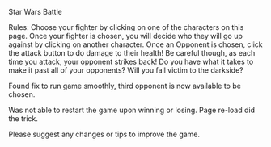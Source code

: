 Star Wars Battle

Rules: 
Choose your fighter by clicking on one of the characters on this page. 
Once your fighter is chosen, you will decide who they will go up against by clicking on another character. 
Once an Opponent is chosen, click the attack button to do damage to their health! 
Be careful though, as each time you attack, your opponent strikes back! 
Do you have what it takes to make it past all of your opponents? 
Will you fall victim to the darkside?



Found fix to run game smoothly, third opponent is now available to be chosen.

Was not able to restart the game upon winning or losing. Page re-load did the trick.

Please suggest any changes or tips to improve the game.

